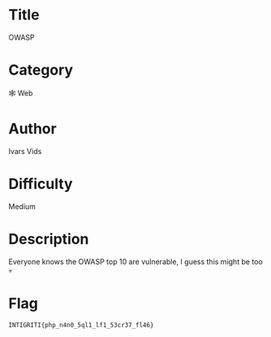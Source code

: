 # Title

OWASP

# Category

🕸 Web

# Author

Ivars Vids

# Difficulty

Medium

# Description

Everyone knows the OWASP top 10 are vulnerable, I guess this might be too 💀

# Flag

`INTIGRITI{php_n4n0_5ql1_lf1_53cr37_fl46}`
